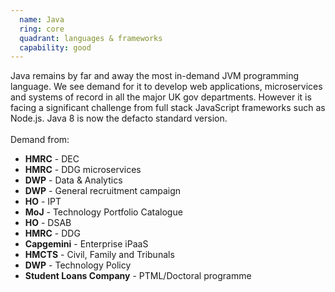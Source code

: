```yaml
---
  name: Java
  ring: core
  quadrant: languages & frameworks
  capability: good
---
```

Java remains by far and away the most in-demand JVM programming language. We see demand for it to develop web applications, microservices and systems of record in all the major UK gov departments. However it is facing a significant challenge from full stack JavaScript frameworks such as Node.js. Java 8 is now the defacto standard version.
<br/><br/>Demand from: <ul><li><strong>HMRC</strong> - DEC</li><li><strong>HMRC</strong> - DDG microservices</li><li><strong>DWP</strong> - Data & Analytics</li><li><strong>DWP</strong> - General recruitment campaign</li><li><strong>HO</strong> - IPT</li><li><strong>MoJ</strong> - Technology Portfolio Catalogue</li><li><strong>HO</strong> - DSAB</li><li><strong>HMRC</strong> - DDG</li><li><strong>Capgemini</strong> - Enterprise iPaaS</li><li><strong>HMCTS</strong> - Civil, Family and Tribunals</li><li><strong>DWP</strong> - Technology Policy</li><li><strong>Student Loans Company</strong> - PTML/Doctoral programme</li></ul>
